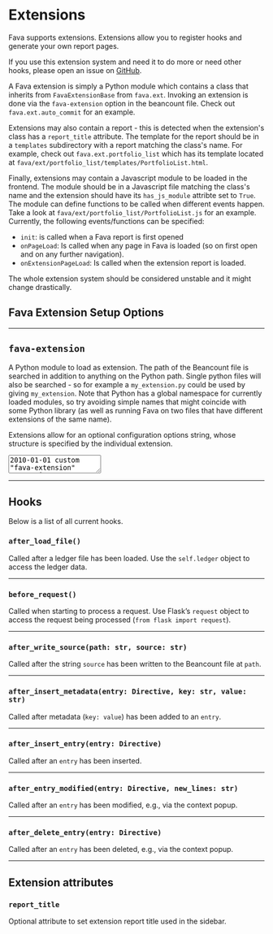 # Extensions

Fava supports extensions. Extensions allow you to register hooks and generate
your own report pages.

If you use this extension system and need it to do more or need other hooks,
please open an issue on [GitHub](https://github.com/beancount/fava/issues).

A Fava extension is simply a Python module which contains a class that inherits
from `FavaExtensionBase` from `fava.ext`. Invoking an extension is done via the
`fava-extension` option in the beancount file. Check out `fava.ext.auto_commit`
for an example.

Extensions may also contain a report - this is detected when the extension's
class has a `report_title` attribute. The template for the report should be in a
`templates` subdirectory with a report matching the class's name. For example,
check out `fava.ext.portfolio_list` which has its template located at
`fava/ext/portfolio_list/templates/PortfolioList.html`.

Finally, extensions may contain a Javascript module to be loaded in the
frontend. The module should be in a Javascript file matching the class's name
and the extension should have its `has_js_module` attribte set to `True`. The
module can define functions to be called when different events happen. Take a
look at `fava/ext/portfolio_list/PortfolioList.js` for an example. Currently,
the following events/functions can be specified:

- `init`: is called when a Fava report is first opened
- `onPageLoad`: Is called when any page in Fava is loaded (so on first open and
  on any further navigation).
- `onExtensionPageLoad`: Is called when the extension report is loaded.

The whole extension system should be considered unstable and it might change
drastically.

## Fava Extension Setup Options

______________________________________________________________________

## `fava-extension`

A Python module to load as extension. The path of the Beancount file is searched
in addition to anything on the Python path. Single python files will also be
searched - so for example a `my_extension.py` could be used by giving
`my_extension`. Note that Python has a global namespace for currently loaded
modules, so try avoiding simple names that might coincide with some Python
library (as well as running Fava on two files that have different extensions of
the same name).

Extensions allow for an optional configuration options string, whose structure
is specified by the individual extension.

<pre><textarea is="beancount-textarea">
2010-01-01 custom "fava-extension" "extension-name"
2010-01-01 custom "fava-extension" "extension-with-options" "{'option': 'config_value'}"</textarea></pre>

______________________________________________________________________

## Hooks

Below is a list of all current hooks.

### `after_load_file()`

Called after a ledger file has been loaded. Use the `self.ledger` object to
access the ledger data.

______________________________________________________________________

### `before_request()`

Called when starting to process a request. Use Flask’s `request` object to
access the request being processed (`from flask import request`).

______________________________________________________________________

### `after_write_source(path: str, source: str)`

Called after the string `source` has been written to the Beancount file at
`path`.

______________________________________________________________________

### `after_insert_metadata(entry: Directive, key: str, value: str)`

Called after metadata (`key: value`) has been added to an `entry`.

______________________________________________________________________

### `after_insert_entry(entry: Directive)`

Called after an `entry` has been inserted.

______________________________________________________________________

### `after_entry_modified(entry: Directive, new_lines: str)`

Called after an `entry` has been modified, e.g., via the context popup.

______________________________________________________________________

### `after_delete_entry(entry: Directive)`

Called after an `entry` has been deleted, e.g., via the context popup.

______________________________________________________________________

## Extension attributes

### `report_title`

Optional attribute to set extension report title used in the sidebar.
